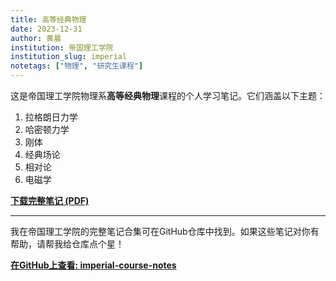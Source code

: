 ```yaml
---
title: 高等经典物理
date: 2023-12-31
author: 黄晨
institution: 帝国理工学院
institution_slug: imperial
notetags: ["物理", "研究生课程"]
---
```


这是帝国理工学院物理系**高等经典物理**课程的个人学习笔记。它们涵盖以下主题：

1. 拉格朗日力学
2. 哈密顿力学
3. 刚体
4. 经典场论
5. 相对论
6. 电磁学

[**下载完整笔记 (PDF)**](/notes/advanced-classical-physics/pdf/advanced-classical-physics.pdf)

---

我在帝国理工学院的完整笔记合集可在GitHub仓库中找到。如果这些笔记对你有帮助，请帮我给仓库点个星！

[**在GitHub上查看: imperial-course-notes**](https://github.com/chenx820/imperial-course-notes)
